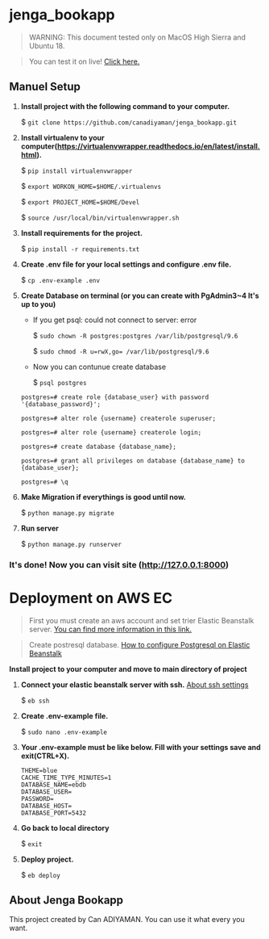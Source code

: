 # jenga_bookapp
> WARNING: This document tested only on MacOS High Sierra and Ubuntu 18.

> You can test it on live! [Click here.](http://jenga-env.pmpg82nvv4.eu-west-3.elasticbeanstalk.com)


## Manuel Setup

1. **Install project with the following command to your computer.**

	$ `git clone https://github.com/canadiyaman/jenga_bookapp.git`
2. **Install virtualenv to your computer(https://virtualenvwrapper.readthedocs.io/en/latest/install.html).**

    $ `pip install virtualenvwrapper`
    
    $ `export WORKON_HOME=$HOME/.virtualenvs`
    
    $ `export PROJECT_HOME=$HOME/Devel`
    
    $ `source /usr/local/bin/virtualenvwrapper.sh`
 3. **Install requirements for the project.**
 
    $ `pip install -r requirements.txt`
 4. **Create .env file for your local settings and configure .env file.**
 
    $ `cp .env-example .env`
 5. **Create Database on terminal (or you can create with PgAdmin3~4 It's up to you)**
 	 * If you get psql: could not connect to server: error
	 
 	   $ `sudo chown -R postgres:postgres /var/lib/postgresql/9.6`
	   
	   $ `sudo chmod -R u=rwX,go= /var/lib/postgresql/9.6`
	  
	 * Now you can contunue create database
	 
	   $ `psql postgres`
    
    `postgres=# create role {database_user} with password '{database_password}';`
    
    `postgres=# alter role {username} createrole superuser;`
    
    `postgres=# alter role {username} createrole login;`
    
    `postgres=# create database {database_name};`
    
    `postgres=# grant all privileges on database {database_name} to {database_user};`
    
    `postgres=# \q`
 6. **Make Migration if everythings is good until now.**
 
    $ `python manage.py migrate`
 7. **Run server**
 
	 $ `python manage.py runserver`

 ### It's done! Now you can visit site (http://127.0.0.1:8000)
 
# Deployment on AWS EC

> First you must create an aws account and set trier Elastic Beanstalk server.
> [You can find more information in this link.](https://docs.aws.amazon.com/elasticbeanstalk/latest/dg/create-deploy-python-django.html)

> Create postresql database.
> [How to configure Postgresql on Elastic Beanstalk](https://docs.aws.amazon.com/AmazonRDS/latest/UserGuide/CHAP_PostgreSQL.html)

**Install project to your computer and move to main directory of project**

 1. **Connect your elastic beanstalk server with ssh.** [About ssh settings](https://docs.aws.amazon.com/elasticbeanstalk/latest/dg/eb3-ssh.html)
 
	 $ `eb ssh`
	
2. **Create .env-example file.**

	$ `sudo nano .env-example`
3. **Your .env-example must be like below. Fill with your settings save and exit(CTRL+X).**

	  ```
	  THEME=blue
	  CACHE_TIME_TYPE_MINUTES=1
	  DATABASE_NAME=ebdb
	  DATABASE_USER=
	  PASSWORD=
	  DATABASE_HOST=
	  DATABASE_PORT=5432
	  ```
4. **Go back to local directory**

	$ `exit`
5. **Deploy project.**

    $ `eb deploy`
    
    
    
## About Jenga Bookapp
This project created by Can ADIYAMAN. 
You can use it what every you want.
